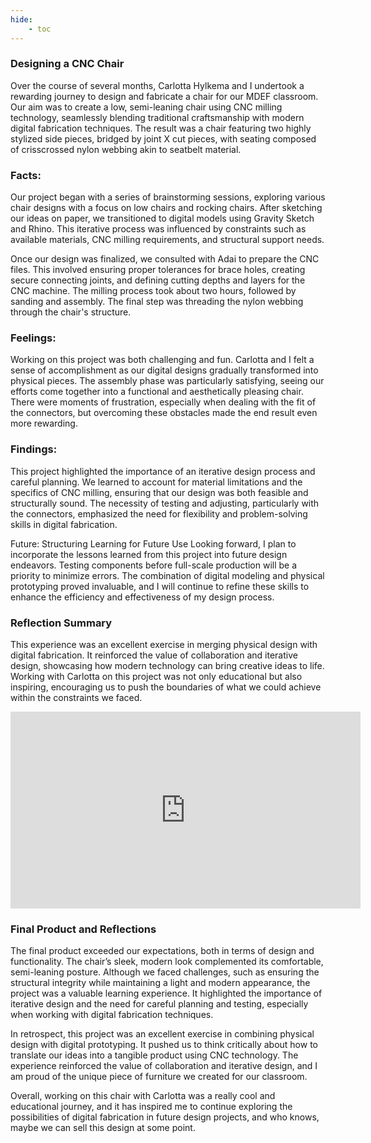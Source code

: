 ```yaml
---
hide:
    - toc
---
```


### Designing a CNC Chair
Over the course of several months, Carlotta Hylkema and I undertook a rewarding journey to design and fabricate a chair for our MDEF classroom. Our aim was to create a low, semi-leaning chair using CNC milling technology, seamlessly blending traditional craftsmanship with modern digital fabrication techniques. The result was a chair featuring two highly stylized side pieces, bridged by joint X cut pieces, with seating composed of crisscrossed nylon webbing akin to seatbelt material.

### Facts: 
Our project began with a series of brainstorming sessions, exploring various chair designs with a focus on low chairs and rocking chairs. After sketching our ideas on paper, we transitioned to digital models using Gravity Sketch and Rhino. This iterative process was influenced by constraints such as available materials, CNC milling requirements, and structural support needs.

Once our design was finalized, we consulted with Adai to prepare the CNC files. This involved ensuring proper tolerances for brace holes, creating secure connecting joints, and defining cutting depths and layers for the CNC machine. The milling process took about two hours, followed by sanding and assembly. The final step was threading the nylon webbing through the chair's structure.

### Feelings: 
Working on this project was both challenging and fun. Carlotta and I felt a sense of accomplishment as our digital designs gradually transformed into physical pieces. The assembly phase was particularly satisfying, seeing our efforts come together into a functional and aesthetically pleasing chair. There were moments of frustration, especially when dealing with the fit of the connectors, but overcoming these obstacles made the end result even more rewarding.

### Findings:
This project highlighted the importance of an iterative design process and careful planning. We learned to account for material limitations and the specifics of CNC milling, ensuring that our design was both feasible and structurally sound. The necessity of testing and adjusting, particularly with the connectors, emphasized the need for flexibility and problem-solving skills in digital fabrication.

Future: Structuring Learning for Future Use
Looking forward, I plan to incorporate the lessons learned from this project into future design endeavors. Testing components before full-scale production will be a priority to minimize errors. The combination of digital modeling and physical prototyping proved invaluable, and I will continue to refine these skills to enhance the efficiency and effectiveness of my design process.

### Reflection Summary
This experience was an excellent exercise in merging physical design with digital fabrication. It reinforced the value of collaboration and iterative design, showcasing how modern technology can bring creative ideas to life. Working with Carlotta on this project was not only educational but also inspiring, encouraging us to push the boundaries of what we could achieve within the constraints we faced.


<iframe width="560" height="315" src="https://www.youtube.com/embed/e2VV7_oW_k4?si=mYxWTpbb7M9y4clf" title="YouTube video player" frameborder="0" allow="accelerometer; autoplay; clipboard-write; encrypted-media; gyroscope; picture-in-picture; web-share" referrerpolicy="strict-origin-when-cross-origin" allowfullscreen></iframe>

### Final Product and Reflections

The final product exceeded our expectations, both in terms of design and functionality. The chair’s sleek, modern look complemented its comfortable, semi-leaning posture. Although we faced challenges, such as ensuring the structural integrity while maintaining a light and modern appearance, the project was a valuable learning experience. It highlighted the importance of iterative design and the need for careful planning and testing, especially when working with digital fabrication techniques.

In retrospect, this project was an excellent exercise in combining physical design with digital prototyping. It pushed us to think critically about how to translate our ideas into a tangible product using CNC technology. The experience reinforced the value of collaboration and iterative design, and I am proud of the unique piece of furniture we created for our classroom.

Overall, working on this chair with Carlotta was a really cool and educational journey, and it has inspired me to continue exploring the possibilities of digital fabrication in future design projects, and who knows, maybe we can sell this design at some point.